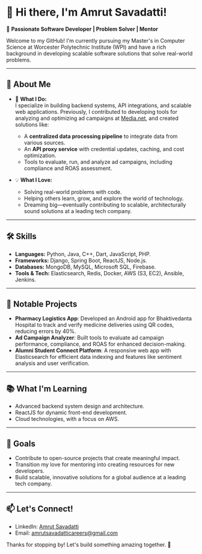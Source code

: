 # 👋 Hi there, I'm Amrut Savadatti!  

🌟 **Passionate Software Developer | Problem Solver | Mentor**  

Welcome to my GitHub! I'm currently pursuing my Master's in Computer Science at Worcester Polytechnic Institute (WPI) and have a rich background in developing scalable software solutions that solve real-world problems.  

---

## 🚀 About Me  

- 🔧 **What I Do:**  
  I specialize in building backend systems, API integrations, and scalable web applications. Previously, I contributed to developing tools for analyzing and optimizing ad campaigns at [Media.net](https://www.media.net), and created solutions like:  
  - A **centralized data processing pipeline** to integrate data from various sources.  
  - An **API proxy service** with credential updates, caching, and cost optimization.  
  - Tools to evaluate, run, and analyze ad campaigns, including compliance and ROAS assessment.  

- 💡 **What I Love:**  
  - Solving real-world problems with code.  
  - Helping others learn, grow, and explore the world of technology.  
  - Dreaming big—eventually contributing to scalable, architecturally sound solutions at a leading tech company.  

---

## 🛠️ Skills  

- **Languages:** Python, Java, C++, Dart, JavaScript, PHP.  
- **Frameworks:** Django, Spring Boot, ReactJS, Node.js.  
- **Databases:** MongoDB, MySQL, Microsoft SQL, Firebase.  
- **Tools & Tech:** Elasticsearch, Redis, Docker, AWS (S3, EC2), Ansible, Jenkins.  

---

## 🌟 Notable Projects  

- **Pharmacy Logistics App**: Developed an Android app for Bhaktivedanta Hospital to track and verify medicine deliveries using QR codes, reducing errors by 40%.  
- **Ad Campaign Analyzer**: Built tools to evaluate ad campaign performance, compliance, and ROAS for enhanced decision-making.  
- **Alumni Student Connect Platform**: A responsive web app with Elasticsearch for efficient data indexing and features like sentiment analysis and user verification.  

---

## 📚 What I'm Learning  

- Advanced backend system design and architecture.  
- ReactJS for dynamic front-end development.  
- Cloud technologies, with a focus on AWS.  

---

## 🎯 Goals  

- Contribute to open-source projects that create meaningful impact.  
- Transition my love for mentoring into creating resources for new developers.  
- Build scalable, innovative solutions for a global audience at a leading tech company.  

---

## 📫 Let's Connect!  

- LinkedIn: [Amrut Savadatti](https://in.linkedin.com/in/amrut-savadatti-277069183)  
- Email: amrutsavadatticareers@gmail.com  

Thanks for stopping by! Let's build something amazing together. 🌟  
